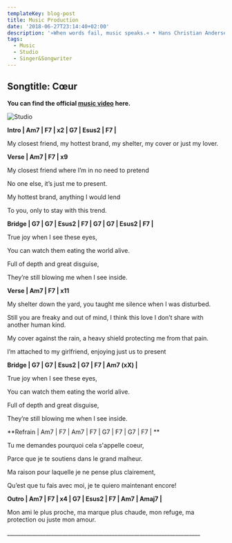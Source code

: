 ```yaml
---
templateKey: blog-post
title: Music Production
date: '2018-06-27T23:14:40+02:00'
description: '»When words fail, music speaks.« • Hans Christian Andersen'
tags:
  - Music
  - Studio
  - Singer&Songwriter
---
```

## **Songtitle: Cœur**

**You can find the official **[music video](https://www.youtube.com/watch?v=1ga659SkeEc&frags=pl%2Cwn)** here.**

![Studio](/img/musicproduction.png)

**Intro | Am7 | F7 | x2 | G7 | Esus2 | F7 |**

My closest friend, my hottest brand, my shelter, my cover or just my lover. 

**Verse | Am7 | F7 | x9**

My closest friend where I’m in no need to pretend

No one else, it’s just me to present.

My hottest brand, anything I would lend

To you, only to stay with this trend.

**Bridge |  G7 | G7 | Esus2 | F7 | G7 | G7 | Esus2 | F7 |**

True joy when I see these eyes,

You can watch them eating the world alive.

Full of depth and great disguise,

They’re still blowing me when I see inside.

**Verse | Am7 | F7 | x11**

My shelter down the yard, you taught me silence when I was disturbed.

Still you are freaky and out of mind, I think this love I don’t share with another human kind.

My cover against the rain, a heavy shield protecting me from that pain.

I’m attached to my girlfriend, enjoying just us to present

**Bridge |  G7 | G7 | Esus2 | G7 | F7 | Am7 (xX) |**

True joy when I see these eyes,

You can watch them eating the world alive.

Full of depth and great disguise,

They’re still blowing me when I see inside. 

**Refrain | Am7 | F7 | Am7 | F7 | G7 | F7 | G7 | F7 | **

Tu me demandes pourquoi cela s'appelle coeur, 

Parce que je te soutiens dans le grand malheur.

Ma raison pour laquelle je ne pense plus clairement,

Qu’est que tu fais avec moi, je te quiero maintenant encore!

**Outro | Am7 | F7 | x4 | G7 | Esus2 | F7 | Am7 | Amaj7 |**

Mon ami le plus proche, ma marque plus chaude, mon refuge, ma protection ou juste mon amour.

\_\_\_\_\_\_\_\_\_\_\_\_\_\_\_\_\_\_\_\_\_\_\_\_\_\_\_\_\_\_\_\_\_\_\_\_\_\_\_\_\_\_\_\_\_\_\_\_\_\_\_\_\_\_\_\_\_\_\_\_\_\_\_\_\_\_\_\_\_\_
